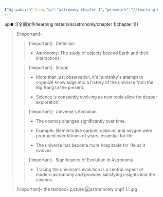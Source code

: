 ```yaml
---
{"dg-publish":true,"up":"astronomy chapter 1","permalink":"//learning-materials/astronomy/chapter1-1-1/","dgPassFrontmatter":true}
---
```


up⬆:[[全部文件/learning materials/astronomy/chapter 1\|chapter 1]]

>[!important]- 
>
>>[!important]- Definition
>>- Astronomy: The study of objects beyond Earth and their interactions.
>
>>[!important]- Scope
>>
>>- More than just observation, it's humanity's attempt to organize knowledge into a history of the universe from the Big Bang to the present.
>>
>>- Science is constantly evolving as new tools allow for deeper exploration.
>
>>[!important]- Universe's Evolution
>>
>>- The cosmos changes significantly over time.
>>
>>- Example: Elements like carbon, calcium, and oxygen were produced over billions of years, essential for life.
>>
>>- The universe has become more hospitable for life as it evolves.
>
>>[!important]- Significance of Evolution in Astronomy
>>
>>- Tracing the universe's evolution is a central aspect of modern astronomy and provides satisfying insights into the cosmos.

>[!important]- the textbook picture
>![astronnomy chp1 1.1.jpg](/img/user/astronnomy%20chp1%201.1.jpg)